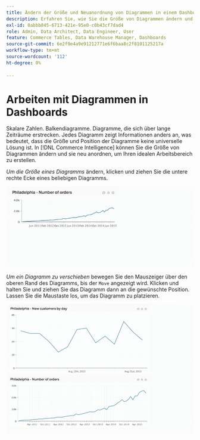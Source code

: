 ```yaml
---
title: Ändern der Größe und Neuanordnung von Diagrammen in einem Dashboard
description: Erfahren Sie, wie Sie die Größe von Diagrammen ändern und neu anordnen können, um Ihren idealen Arbeitsbereich zu erstellen.
exl-id: 0abbb845-6713-421e-95e0-c0b43cf7dad4
role: Admin, Data Architect, Data Engineer, User
feature: Commerce Tables, Data Warehouse Manager, Dashboards
source-git-commit: 6e2f9e4a9e91212771e6f6baa8c2f8101125217a
workflow-type: tm+mt
source-wordcount: '112'
ht-degree: 0%

---
```


# Arbeiten mit Diagrammen in Dashboards

Skalare Zahlen. Balkendiagramme. Diagramme, die sich über lange Zeiträume erstrecken. Jedes Diagramm zeigt Informationen anders an, was bedeutet, dass die Größe und Position der Diagramme keine universelle Lösung ist. In [!DNL Commerce Intelligence] können Sie die Größe von Diagrammen ändern und sie neu anordnen, um Ihren idealen Arbeitsbereich zu erstellen.

*Um die Größe eines Diagramms* ändern, klicken und ziehen Sie die untere rechte Ecke eines beliebigen Diagramms.

![Diagramm ändern](../../assets/Resize_Chart_in_Dashboard.gif)

*Um ein Diagramm zu verschieben* bewegen Sie den Mauszeiger über den oberen Rand des Diagramms, bis der `Move` angezeigt wird. Klicken und halten Sie und ziehen Sie das Diagramm dann an die gewünschte Position. Lassen Sie die Maustaste los, um das Diagramm zu platzieren.

![Diagramm verschieben](../../assets/Move_Chart_in_Dashboard.gif)
